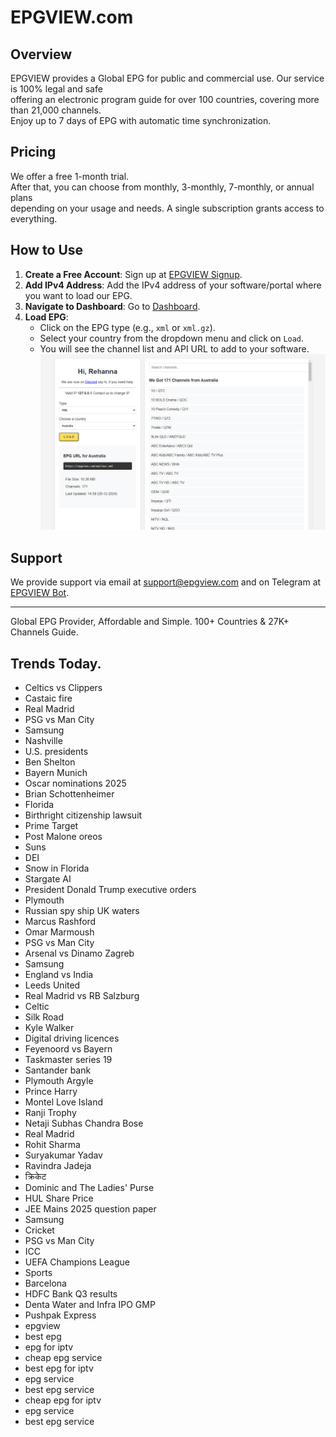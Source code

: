 # EPGVIEW.com



## Overview
EPGVIEW provides a Global EPG for public and commercial use. Our service is 100% legal and safe\
offering an electronic program guide for over 100 countries, covering more than 21,000 channels.\
Enjoy up to 7 days of EPG with automatic time synchronization.

## Pricing
We offer a free 1-month trial. \
After that, you can choose from monthly, 3-monthly, 7-monthly, or annual plans \
depending on your usage and needs. A single subscription grants access to everything.

## How to Use
1. **Create a Free Account**: Sign up at [EPGVIEW Signup](https://epgview.com/signup.php).
2. **Add IPv4 Address**: Add the IPv4 address of your software/portal where you want to load our EPG.
3. **Navigate to Dashboard**: Go to [Dashboard](https://epgview.com/dashboard.php).
4. **Load EPG**:
   - Click on the EPG type (e.g., `xml` or `xml.gz`).
   - Select your country from the dropdown menu and click on `Load`.
   - You will see the channel list and API URL to add to your software.
![EPGVIEW](img/dashboard.png)
## Support
We provide support via email at [support@epgview.com](mailto:support@epgview.com) and on Telegram at [EPGVIEW Bot](https://t.me/epgview_bot).

---

Global EPG Provider, Affordable and Simple. 100+ Countries & 27K+ Channels Guide.

## Trends Today.

- Celtics vs Clippers
- Castaic fire
- Real Madrid
- PSG vs Man City
- Samsung
- Nashville
- U.S. presidents
- Ben Shelton
- Bayern Munich
- Oscar nominations 2025
- Brian Schottenheimer
- Florida
- Birthright citizenship lawsuit
- Prime Target
- Post Malone oreos
- Suns
- DEI
- Snow in Florida
- Stargate AI
- President Donald Trump executive orders
- Plymouth
- Russian spy ship UK waters
- Marcus Rashford
- Omar Marmoush
- PSG vs Man City
- Arsenal vs Dinamo Zagreb
- Samsung
- England vs India
- Leeds United
- Real Madrid vs RB Salzburg
- Celtic
- Silk Road
- Kyle Walker
- Digital driving licences
- Feyenoord vs Bayern
- Taskmaster series 19
- Santander bank
- Plymouth Argyle
- Prince Harry
- Montel Love Island
- Ranji Trophy
- Netaji Subhas Chandra Bose
- Real Madrid
- Rohit Sharma
- Suryakumar Yadav
- Ravindra Jadeja
- क्रिकेट
- Dominic and The Ladies' Purse
- HUL Share Price
- JEE Mains 2025 question paper
- Samsung
- Cricket
- PSG vs Man City
- ICC
- UEFA Champions League
- Sports
- Barcelona
- HDFC Bank Q3 results
- Denta Water and Infra IPO GMP
- Pushpak Express
- epgview
- best epg
- epg for iptv
- cheap epg service
- best epg for iptv
- epg service
- best epg service
- cheap epg for iptv
- epg service
- best epg service
